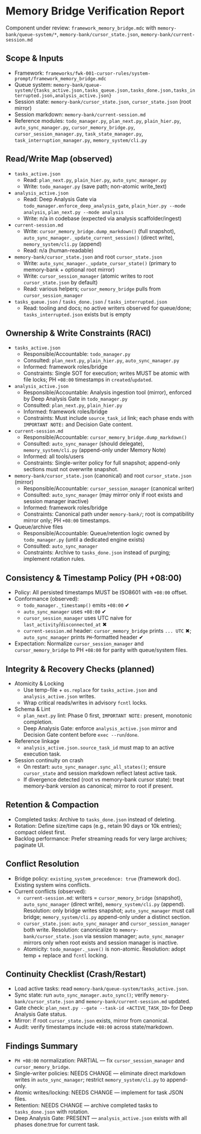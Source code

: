 # Memory Bridge Verification Report

Component under review: `framework_memory_bridge.mdc` with `memory-bank/queue-system/*`, `memory-bank/cursor_state.json`, `memory-bank/current-session.md`

## Scope & Inputs
- Framework: `frameworks/fwk-001-cursor-rules/system-prompt/framework_memory_bridge.mdc`
- Queue system: `memory-bank/queue-system/{tasks_active.json,tasks_queue.json,tasks_done.json,tasks_interrupted.json,analysis_active.json}`
- Session state: `memory-bank/cursor_state.json`, `cursor_state.json` (root mirror)
- Session markdown: `memory-bank/current-session.md`
- Reference modules: `todo_manager.py`, `plan_next.py`, `plain_hier.py`, `auto_sync_manager.py`, `cursor_memory_bridge.py`, `cursor_session_manager.py`, `task_state_manager.py`, `task_interruption_manager.py`, `memory_system/cli.py`

## Read/Write Map (observed)
- `tasks_active.json`
  - Read: `plan_next.py`, `plain_hier.py`, `auto_sync_manager.py`
  - Write: `todo_manager.py` (save path; non-atomic write_text)
- `analysis_active.json`
  - Read: Deep Analysis Gate via `todo_manager.enforce_deep_analysis_gate`, `plain_hier.py --mode analysis`, `plan_next.py --mode analysis`
  - Write: n/a in codebase (expected via analysis scaffolder/ingest)
- `current-session.md`
  - Write: `cursor_memory_bridge.dump_markdown()` (full snapshot), `auto_sync_manager._update_current_session()` (direct write), `memory_system/cli.py` (append)
  - Read: n/a (human-readable)
- `memory-bank/cursor_state.json` and root `cursor_state.json`
  - Write: `auto_sync_manager._update_cursor_state()` (primary to memory-bank + optional root mirror)
  - Write: `cursor_session_manager` (atomic writes to root `cursor_state.json` by default)
  - Read: various helpers; `cursor_memory_bridge` pulls from `cursor_session_manager`
- `tasks_queue.json` / `tasks_done.json` / `tasks_interrupted.json`
  - Read: tooling and docs; no active writers observed for queue/done; `tasks_interrupted.json` exists but is empty

## Ownership & Write Constraints (RACI)
- `tasks_active.json`
  - Responsible/Accountable: `todo_manager.py`
  - Consulted: `plan_next.py`, `plain_hier.py`, `auto_sync_manager.py`
  - Informed: framework roles/bridge
  - Constraints: Single SOT for execution; writes MUST be atomic with file locks; PH `+08:00` timestamps in `created`/`updated`.
- `analysis_active.json`
  - Responsible/Accountable: Analysis ingestion tool (mirror), enforced by Deep Analysis Gate in `todo_manager.py`
  - Consulted: `plan_next.py`, `plain_hier.py`
  - Informed: framework roles/bridge
  - Constraints: Must include `source_task_id` link; each phase ends with `IMPORTANT NOTE:` and Decision Gate content.
- `current-session.md`
  - Responsible/Accountable: `cursor_memory_bridge.dump_markdown()`
  - Consulted: `auto_sync_manager` (should delegate), `memory_system/cli.py` (append-only under Memory Note)
  - Informed: all tools/users
  - Constraints: Single-writer policy for full snapshot; append-only sections must not overwrite snapshot.
- `memory-bank/cursor_state.json` (canonical) and root `cursor_state.json` (mirror)
  - Responsible/Accountable: `cursor_session_manager` (canonical writer)
  - Consulted: `auto_sync_manager` (may mirror only if root exists and session manager inactive)
  - Informed: framework roles/bridge
  - Constraints: Canonical path under `memory-bank/`; root is compatibility mirror only; PH `+08:00` timestamps.
- Queue/archive files
  - Responsible/Accountable: Queue/retention logic owned by `todo_manager.py` (until a dedicated engine exists)
  - Consulted: `auto_sync_manager`
  - Constraints: Archive to `tasks_done.json` instead of purging; implement rotation rules.

## Consistency & Timestamp Policy (PH +08:00)
- Policy: All persisted timestamps MUST be ISO8601 with `+08:00` offset.
- Conformance (observed):
  - `todo_manager._timestamp()` emits `+08:00` ✔
  - `auto_sync_manager` uses `+08:00` ✔
  - `cursor_session_manager` uses UTC naive for `last_activity`/`disconnected_at` ✖
  - `current-session.md` header: `cursor_memory_bridge` prints `... UTC` ✖; `auto_sync_manager` prints `PH`-formatted header ✔
- Expectation: Normalize `cursor_session_manager` and `cursor_memory_bridge` to PH `+08:00` for parity with queue/system files.

## Integrity & Recovery Checks (planned)
- Atomicity & Locking
  - Use temp-file + `os.replace` for `tasks_active.json` and `analysis_active.json` writes.
  - Wrap critical reads/writes in advisory `fcntl` locks.
- Schema & Lint
  - `plan_next.py` lint: Phase 0 first, `IMPORTANT NOTE:` present, monotonic completion.
  - Deep Analysis Gate: enforce `analysis_active.json` mirror and Decision Gate content before `exec --run`/`done`.
- Reference linkage
  - `analysis_active.json.source_task_id` must map to an active execution task.
- Session continuity on crash
  - On restart: `auto_sync_manager.sync_all_states()`; ensure `cursor_state` and session markdown reflect latest active task.
  - If divergence detected (root vs memory-bank cursor state): treat memory-bank version as canonical; mirror to root if present.

## Retention & Compaction
- Completed tasks: Archive to `tasks_done.json` instead of deleting.
- Rotation: Define size/time caps (e.g., retain 90 days or 10k entries); compact oldest first.
- Backlog performance: Prefer streaming reads for very large archives; paginate UI.

## Conflict Resolution
- Bridge policy: `existing_system_precedence: true` (framework doc). Existing system wins conflicts.
- Current conflicts (observed):
  - `current-session.md`: writers = `cursor_memory_bridge` (snapshot), `auto_sync_manager` (direct write), `memory_system/cli.py` (append). Resolution: only bridge writes snapshot; `auto_sync_manager` must call bridge; `memory_system/cli.py` append-only under a distinct section.
  - `cursor_state.json`: `auto_sync_manager` and `cursor_session_manager` both write. Resolution: canonicalize to `memory-bank/cursor_state.json` via session manager; `auto_sync_manager` mirrors only when root exists and session manager is inactive.
  - Atomicity: `todo_manager._save()` is non-atomic. Resolution: adopt temp + replace and `fcntl` locking.

## Continuity Checklist (Crash/Restart)
- Load active tasks: read `memory-bank/queue-system/tasks_active.json`.
- Sync state: run `auto_sync_manager.auto_sync()`; verify `memory-bank/cursor_state.json` and `memory-bank/current-session.md` updated.
- Gate check: `plan_next.py --gate --task-id <ACTIVE_TASK_ID>` for Deep Analysis Gate status.
- Mirror: if root `cursor_state.json` exists, mirror from canonical.
- Audit: verify timestamps include `+08:00` across state/markdown.

## Findings Summary
- `PH +08:00` normalization: PARTIAL — fix `cursor_session_manager` and `cursor_memory_bridge`.
- Single-writer policies: NEEDS CHANGE — eliminate direct markdown writes in `auto_sync_manager`; restrict `memory_system/cli.py` to append-only.
- Atomic writes/locking: NEEDS CHANGE — implement for task JSON files.
- Retention: NEEDS CHANGE — archive completed tasks to `tasks_done.json` with rotation.
- Deep Analysis Gate: PRESENT — `analysis_active.json` exists with all phases done:true for current task.